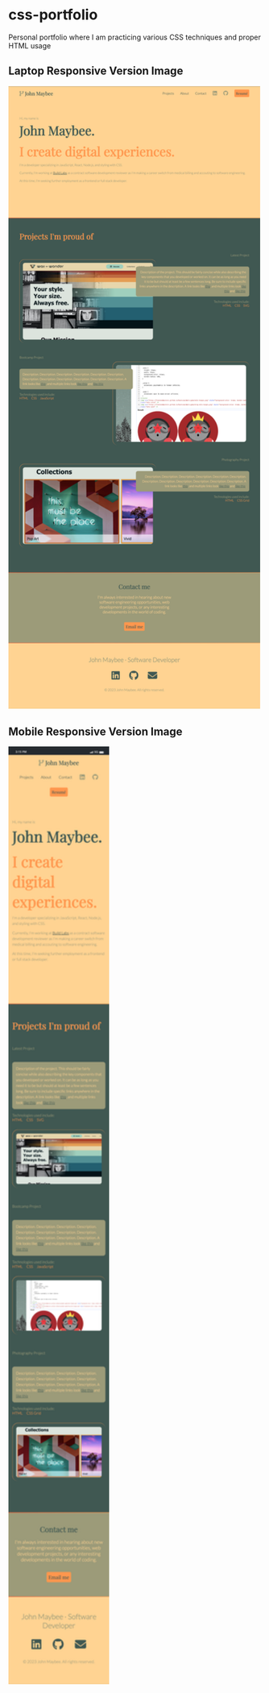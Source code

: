 # css-portfolio
Personal portfolio where I am practicing various CSS techniques and proper HTML usage

## Laptop Responsive Version Image
<img src="img/laptop.png" alt="Portfolio Laptop Page" width="500px">

## Mobile Responsive Version Image
<img src="img/mobile.png" alt="Portfolio Mobile Page" width="200px">